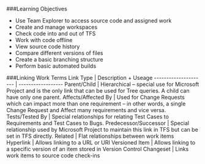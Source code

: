 ###Learning Objectives
  - Use Team Explorer to access source code and assigned work
  - Create and manage workspaces
  - Check code into and out of TFS
  - Work with code offline
  - View source code history
  - Compare different versions of files
  - Create a basic branching structure
  - Perform basic automated builds

###Linking Work Terms
Link Type             | Description + Useage
--------------------- | ------------------
Parent/Child          | Hierarchical – special use for Microsoft Project and is the only link that can be used for Tree queries. A child can have only one parent.
Affects/Affected By   | Used for Change Requests which can impact more than one requirement – in other words, a single Change Request and Affect many requirements and vice versa.
Tests/Tested By       | Special relationships for relating Test Cases to Requirements and Test Cases to Bugs. 
Predecessor/Successor | Special relationship used by Microsoft Project to maintain this link in TFS but can be set in TFS directly.
Related               | Flat relationships between work items
Hyperlink             | Allows linking to a URL or URI
Versioned Item        | Allows linking to a specific version of an item stored in Version Control
Changeset             | Links work items to source code check-ins






